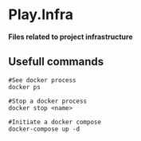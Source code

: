 # Play.Infra

**Files related to project infrastructure**

## Usefull commands
```pwsh
#See docker process
docker ps

#Stop a docker process
docker stop <name>

#Initiate a docker compose
docker-compose up -d
```


